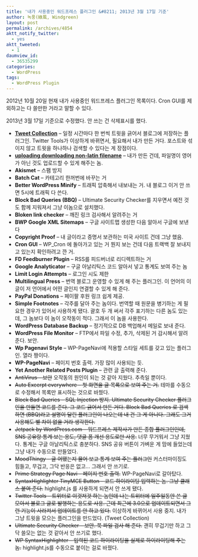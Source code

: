 ```yaml
---
title: '내가 사용중인 워드프레스 플러그인 &#8211; 2013년 3월 17일 기준'
author: 녹풍(綠風, Windgreen)
layout: post
permalink: /archives/4854
aktt_notify_twitter:
  - yes
aktt_tweeted:
  - 1
daumview_id:
  - 36535299
categories:
  - WordPress
tags:
  - WordPress Plugin
---
```

2012년 10월 20일 현재 내가 사용중인 워드프레스 플러그인 목록이다. Cron GUI를 제외하고는 다 쓸만한 거라고 말할 수 있다.

2013년 3월 17일 기준으로 수정했다. 안 쓰는 건 삭제표시를 했다.

*   **[Tweet Collection][1]** &#8211; 일정 시간마다 한 번씩 트윗을 긁어서 블로그에 저장하는 플러그인. Twitter Tools가 이상하게 바뀌면서, 필요해서 내가 만든 거다. 포스트와 섞이지 않고 트윗을 하나하나 검색할 수 있다는 게 장점이다.
*   **[uploading downloading non-latin filename][2]** &#8211; 내가 만든 건데, 파일명이 영어가 아닌 것도 업로드할 수 있게 해주는 놈.
*   **Akismet** &#8211; 스팸 방지
*   **Batch Cat** &#8211; 카테고리 한꺼번에 바꾸는 거
*   **Better WordPress Minify** &#8211; 트래픽 압축해서 내보내는 거. 내 블로그 이거 안 쓰면 5시에 트래픽 다 쓴다.
*   **Block Bad Queries (BBQ)** &#8211; Ultimate Security Checker를 지우면서 예전 것도 함께 지워져서 그냥 이놈으로 설치했다.
*   **Bloken link checker** &#8211; 깨진 링크 검사해서 알려주는 거
*   **BWP Google XML Sitemaps** &#8211; 구글 사이트맵 생성한 다음 알아서 구글에 보낸다
*   **Copyright Proof** &#8211; 내 글이라고 증명서 보관하는 미국 사이트 건데 그냥 했음.
*   **Cron GUI** &#8211; WP_Cron 에 돌아가고 있는 거 뭔지 보는 건데 다음 트랙백 잘 보내지고 있는지 확인하려고 깐 거.
*   **FD Feedburner Plugin** &#8211; RSS를 피드버너로 리디렉트하는 거
*   **Google Analyticator** &#8211; 구글 아날리틱스 코드 알아서 넣고 통계도 보여 주는 놈
*   **Limit Login Attempts** &#8211; 로그인 시도 제한
*   **Multilingual Press** &#8211; 번역 블로그 운영할 수 있게 해 주는 플러그인. 이 언어의 이 글이 저 언어에서 어떤 글인지 연결할 수 있게 해 준다.
*   **PayPal Donations** &#8211; 페이팔 후원 링크 쉽게 제공.
*   **Simple Footnotes** &#8211; 각주를 달아 주는 놈이다. 번역할 때 원문을 병기하는 게 필요한 경우가 있어서 사용하게 됐다. 괄호 두 개 써서 각주 표기하는 다른 놈도 있는데, 그 놈보다 이 놈이 오작동이 적다. 그래서 이 놈을 사용한다.
*   **WordPress Database Backup** &#8211; 정기적으로 DB 백업해서 메일로 보내 준다.
*   **WordPress File Monitor** &#8211; FTP에서 파일 수정, 추가, 삭제된 거 감시해서 알려준다. 보안.
*   **Wp Pagenavi Style** &#8211; WP-PageNavi에 적용할 스타일 세트를 갖고 있는 플러그인. 열라 짱이다.
*   **WP-PageNavi** &#8211; 페이지 번호 출력. 가장 많이 사용되는 듯.
*   **Yet Another Related Posts Plugin** &#8211; 관련 글 출력해 준다.
*   <del>AntiVirus &#8211; 보안</del> 오작동의 원인이 되는 것 같아 지웠다. 추측일 뿐이다.
*   <del>Auto Excerpt everywhere &#8211; 첫 화면을 글 목록으로 보여 주는 거.</del> 테마를 수동으로 수정해서 목록만 표시하는 것으로 바꿨다.
*   <del>Block Bad Queries &#8211; SQL Injection 방지. Ultimate Security Checker 플러그인을 만들면 코드를 준다. 그 코드 긁어서 만든 거다. Block Bad Queries 로 검색하면 (BBQ)라고 설명이 달린 플러그인이 나오는데 내 건 그 게 아니다. 그래도 그거 사용해도 별 차이 없을 거라 생각한다.</del>
*   <del>Jetpack by WordPress.com &#8211; 워드프레스 제작사가 만든 종합 플러그인인데, SNS 공유랑 통계 보는 용도, 댓글 폼 개선 용도로만 사용.</del> 너무 무거워서 그냥 지웠다. 통계는 구글 아날리틱스로 충분하다. SNS 공유 버튼이 가벼운 게 맘에 들었는데 그냥 내가 수동으로 만들었다.
*   <del>MoodThingy &#8211; 글 어땠는지 물어 보고 통계 보여 주는 플러그인</del> 커스터마이징도 힘들고, 무겁고, 그닥 반응은 없고&#8230; 그래서 안 쓰기로.
*   <del>Prime Strategy Page Navi &#8211; 페이지 번호 출력.</del> WP-PageNavi로 갈아탔다.
*   <del>SyntaxHighlighter TinyMCE Button &#8211; 코드 하이라이팅 입력하는 놈. 그냥 클래스 붙여 준다.</del> highlight.js 를 사용하게 되면서 안 쓰게 됐다.
*   <del>Twitter Tools &#8211; 트위터로 이것저것 하는 놈인데 나는 트위터에 일주일동안 쓴 글 모아서 블로그 글로 발행하는 용도로 사용. 근데 최근에 3.0으로 업데이트되면서 그런 기능이 사라져서 업데이트를 안 하고 있다.</del> 이상하게 바뀌어서 사용 중지. 내가 그냥 트윗을 모으는 플러그인을 만드었다. (Tweet Collection)
*   <del>Ultimate Security Checker &#8211; 보안. 쭉 파일 검사 해 준다.</del> 괜히 무겁기만 하고 그닥 쓸모는 없는 것 같아서 안 쓰기로 했다.
*   <del>WP SyntaxHighlighter &#8211; 입력된 코드 하이라이팅을 실제로 하이라이팅해 주는 놈.</del> highlight.js를 수동으로 붙이는 걸로 바꿨다.

 [1]: http://wordpress.org/extend/plugins/tweet-collection/
 [2]: http://wordpress.org/extend/plugins/uploadingdownloading-non-latin-filename/stats/
